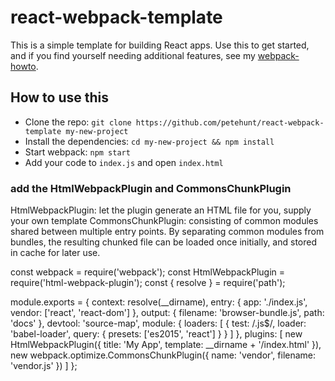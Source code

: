 # react-webpack-template

This is a simple template for building React apps. Use this to get started, and if you find yourself needing additional features, see my [webpack-howto](https://github.com/petehunt/webpack-howto).

## How to use this

  * Clone the repo: `git clone https://github.com/petehunt/react-webpack-template my-new-project`
  * Install the dependencies: `cd my-new-project && npm install`
  * Start webpack: `npm start`
  * Add your code to `index.js` and open `index.html`
  
### add the HtmlWebpackPlugin and CommonsChunkPlugin
HtmlWebpackPlugin:  let the plugin generate an HTML file for you, supply your own template
CommonsChunkPlugin: consisting of common modules shared between multiple entry points. By separating common modules from bundles, the resulting chunked file can be loaded once initially, and stored in cache for later use.

const webpack = require('webpack');
const HtmlWebpackPlugin = require('html-webpack-plugin');
const { resolve } = require('path');

module.exports = {
    context: resolve(__dirname),
    entry: {
      app: './index.js',
      vendor: ['react', 'react-dom']
    },
    output: {
        filename: 'browser-bundle.js',
        path: 'docs'
    },
    devtool: 'source-map',
    module: {
        loaders: [
        {
          test: /\.js$/,
          loader: 'babel-loader',
          query: {
              presets: ['es2015', 'react']
          }
        }
        ]
    },
    plugins: [
        new HtmlWebpackPlugin({
            title: 'My App',
            template: __dirname + '/index.html'
        }),
        new webpack.optimize.CommonsChunkPlugin({
            name: 'vendor',
            filename: 'vendor.js'
        })
    ]
};

